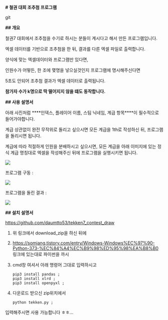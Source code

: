 **# 철권 대회 조추첨 프로그램**





git

**## 개요**



철권7 대회에서 조추첨을 수기로 하시는 분들이 계시다고 해서 만든 프로그램입니다.





엑셀 데이터를 기반으로 조추첨을 한 뒤, 결과를 다른 엑셀 파일로 출력합니다.





양식에 맞는 엑셀데이터와 프로그램만 있다면,



인원수가 어떻든, 한 조에 몇명을 넣으실것인지 프로그램에 명시해주신다면



5초도 안되어 조추첨 결과가 엑셀 데이터로 출력됩니다.



**참가자 수가 k명으로 딱 떨어지지 않을 떄도 동작합니다.**





**## 사용 설명서**



아래 사진처럼 ***\*인덱스, 플레이어 이름, 스팀 닉네임, 계급 항목\****이 필수적으로 들어가야합니다.





계급 상관없이 완전 무작위로 돌리고 싶으시면 모든 계급을 1th로 작성하신 뒤, 프로그램을 돌리시면 됩니다.



계급에 따라 적절하게 인원을 분배하시고 싶으시면, 모든 계급을 아래 이미지에 있는 정식 계급 명칭대로 엑셀을 작성해주신 뒤에 프로그램을 실행시키면 됩니다.





![](https://i.imgur.com/GCXa0cY.png)





프로그램 구동 :



![](https://i.imgur.com/YZdPkkd.jpeg)





프로그램을 돌린 결과 :



![](https://i.imgur.com/NcBK1x1.jpeg)











**## 설치 설명서**



https://github.com/daumtto53/tekken7_contest_draw



1. 위 링크에서 download_zip을 하신 뒤에

2. https://somjang.tistory.com/entry/Windows-Windows%EC%97%90-Python-373-%EC%84%A4%EC%B9%98%ED%95%98%EA%B8%B0 링크에 있는대로 파이썬을 까시

3. cmd창 여셔서 아래 명령어 그대로 입력하시고

   ```shell
   pip3 install pandas ;
   pip3 install xlrd ;
   pip3 install openpyxl ;
   ```

4. 다운로드 받으신 zip위치에서

   ```shell
   python tekken.py ;
   ```



입력해주시면 사용 가능합니다 ㅎㅎ...

